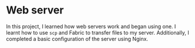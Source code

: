 # Web server

In this project, I learned how web servers work and began using one. I learnt how to use `scp`
and Fabric to transfer files to my server. Additionally, I completed a basic
configuration of the server using Nginx.


